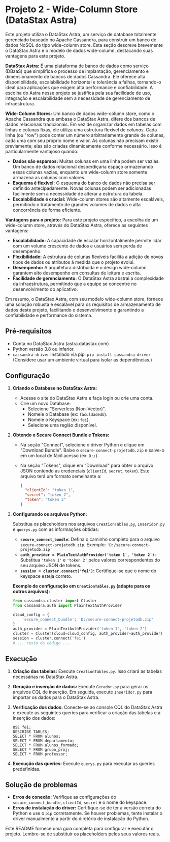 # Projeto 2 - Wide-Column Store (DataStax Astra)

Este projeto utiliza o DataStax Astra, um serviço de database totalmente gerenciado baseado no Apache Cassandra, para construir um banco de dados NoSQL do tipo wide-column store.  Esta seção descreve brevemente o DataStax Astra e o modelo de dados wide-column, destacando suas vantagens para este projeto.


**DataStax Astra:** É uma plataforma de banco de dados como serviço (DBaaS) que simplifica o processo de implantação, gerenciamento e dimensionamento de bancos de dados Cassandra.  Ele oferece alta disponibilidade, escalabilidade horizontal e tolerância a falhas, tornando-o ideal para aplicações que exigem alta performance e confiabilidade.  A escolha do Astra nesse projeto se justifica pela sua facilidade de uso, integração e escalabilidade sem a necessidade de gerenciamento de infraestrutura.


**Wide-Column Stores:**  Um banco de dados wide-column store, como o Apache Cassandra que embasa o DataStax Astra, difere dos bancos de dados relacionais tradicionais. Em vez de organizar dados em tabelas com linhas e colunas fixas, ele utiliza uma estrutura flexível de *colunas*.  Cada linha (ou "row") pode conter um número arbitrariamente grande de colunas, cada uma com seu próprio nome e valor.  As colunas não precisam existir previamente; elas são criadas dinamicamente conforme necessário.  Isso é particularmente vantajoso quando:

* **Dados são esparsos:**  Muitas colunas em uma linha podem ser vazias.  Um banco de dados relacional desperdiçaria espaço armazenando essas colunas vazias, enquanto um wide-column store somente armazena as colunas com valores.
* **Esquema é flexível:**  O esquema do banco de dados não precisa ser definido antecipadamente.  Novas colunas podem ser adicionadas facilmente sem a necessidade de alterar a estrutura da tabela.
* **Escalabilidade é crucial:** Wide-column stores são altamente escaláveis, permitindo o tratamento de grandes volumes de dados e alta concorrência de forma eficiente.

**Vantagens para o projeto:** Para este projeto específico, a escolha de um wide-column store, através do DataStax Astra, oferece as seguintes vantagens:

* **Escalabilidade:** A capacidade de escalar horizontalmente permite lidar com um volume crescente de dados e usuários sem perda de desempenho.
* **Flexibilidade:** A estrutura de colunas flexíveis facilita a adição de novos tipos de dados ou atributos à medida que o projeto evolui.
* **Desempenho:** A arquitetura distribuída e o design wide-column garantem alto desempenho em consultas de leitura e escrita.
* **Facilidade de gerenciamento:** O DataStax Astra abstrai a complexidade da infraestrutura, permitindo que a equipe se concentre no desenvolvimento do aplicativo.

Em resumo, o DataStax Astra, com seu modelo wide-column store, fornece uma solução robusta e escalável para os requisitos de armazenamento de dados deste projeto, facilitando o desenvolvimento e garantindo a confiabilidade e performance do sistema.

## Pré-requisitos

* Conta no DataStax Astra (astra.datastax.com)
* Python versão 3.8 ou inferior.
* `cassandra-driver` instalado via pip: `pip install cassandra-driver`  (Considere usar um ambiente virtual para isolar as dependências.)

## Configuração

1. **Criando o Database no DataStax Astra:**

   * Acesse o site do DataStax Astra e faça login ou crie uma conta.
   * Crie um novo Database:
     * Selecione "Serverless (Non-Vector)".
     * Nomeie o Database (ex: `faculdadedb`).
     * Nomeie o Keyspace (ex: `fei`).
     * Selecione uma região disponível.

2. **Obtendo o Secure Connect Bundle e Tokens:**

   * Na seção "Connect", selecione o driver Python e clique em "Download Bundle". Baixe o `secure-connect-projetodb.zip` e salve-o em um local de fácil acesso (ex: `D:/`).
   * Na seção "Tokens", clique em "Download" para obter o arquivo JSON contendo as credenciais (`clientId`, `secret`, `token`).  Este arquivo terá um formato semelhante a:

     ```json
     {
       "clientId": "token 1",
       "secret": "token 2",
       "token": "token 3"
     }
     ```

3. **Configurando os arquivos Python:**

   Substitua os placeholders nos arquivos `CreationTables.py`, `Inseridor.py` e `querys.py` com as informações obtidas:

   * **`secure_connect_bundle`:**  Defina o caminho completo para o arquivo `secure-connect-projetodb.zip`.  Exemplo: `'D:/secure-connect-projetodb.zip'`
   * **`auth_provider = PlainTextAuthProvider('token 1', 'token 2')`:** Substitua `'token 1'` e `'token 2'` pelos valores correspondentes do seu arquivo JSON de tokens.
   * **`session = cluster.connect('fei')`:** Certifique-se que o nome do keyspace esteja correto.

   **Exemplo de configuração em `CreationTables.py` (adapte para os outros arquivos):**

   ```python
   from cassandra.cluster import Cluster
   from cassandra.auth import PlainTextAuthProvider

   cloud_config = {
       'secure_connect_bundle': 'D:/secure-connect-projetodb.zip'
   }
   auth_provider = PlainTextAuthProvider('token 1', 'token 2')
   cluster = Cluster(cloud=cloud_config, auth_provider=auth_provider)
   session = cluster.connect('fei')
   # ... resto do código ...
   ```

## Execução

1. **Criação das tabelas:** Execute `CreationTables.py`. Isso criará as tabelas necessárias no DataStax Astra.

2. **Geração e inserção de dados:** Execute `Gerador.py` para gerar os arquivos CQL de inserção. Em seguida, execute `Inseridor.py` para importar os dados para o DataStax Astra.

3. **Verificação dos dados:** Conecte-se ao console CQL do DataStax Astra e execute as seguintes queries para verificar a criação das tabelas e a inserção dos dados:

   ```cql
   USE fei;
   DESCRIBE TABLES;
   SELECT * FROM alunos;
   SELECT * FROM departamento;
   SELECT * FROM alunos_formado;
   SELECT * FROM grupo_proj;
   SELECT * FROM professor;
   ```

4. **Execução das queries:** Execute `querys.py` para executar as queries predefinidas.

## Solução de problemas

* **Erros de conexão:** Verifique as configurações do `secure_connect_bundle`, `clientId`, `secret` e o nome do keyspace.
* **Erros de instalação do driver:** Certifique-se de ter a versão correta do Python e use o `pip` corretamente.  Se houver problemas, tente instalar o driver manualmente a partir do diretório de instalação do Python.


Este README fornece uma guia completa para configurar e executar o projeto. Lembre-se de substituir os placeholders pelos seus valores reais.
